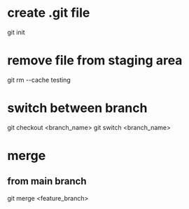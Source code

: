 # create .git file 
git init

# remove file from staging area
git rm --cache testing 

# switch between branch 
git checkout <branch_name>
git switch <branch_name>

# merge 
## from main branch 
git merge <feature_branch>